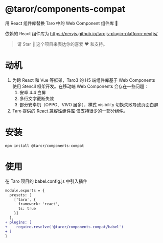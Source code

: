 # @taror/components-compat

用 React 组件库替换 Taro 中的 Web Component 组件库 🤟

依赖的 React 组件库为 https://nervjs.github.io/tarojs-plugin-platform-nextjs/

> 请 Star 🌟 这个项目来表达你的喜爱 ❤️ 和支持。

# 动机

1. 为跨 React 和 Vue 等框架，Taro3 的 H5 端组件库基于 Web Components 使用 Stencil 框架开发。在移动端 Web Components 会存在一些问题：
    1. 安卓 4.4 白屏
    2. 多行文字截断失效
    3. 部分安卓机（OPPO、VIVO 居多），样式 visibility 切换失败导致页面白屏
2. Taro 提供的 [React 兼容性组件库](https://github.com/NervJS/taro/tree/next/packages/taro-components-react/src/components) 仅支持很少的一部分组件。

# 安装

```
npm install @taror/components-compat
```

# 使用

在 Taro 项目的 babel.config.js 中引入插件

```diff
module.exports = {
  presets: [
    ['taro', {
      framework: 'react',
      ts: true
    }]
  ],
+ plugins: [
+    require.resolve('@taror/components-compat/babel')
+ ]
}
```
